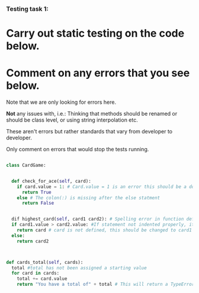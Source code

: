 ### Testing task 1:

# Carry out static testing on the code below.

# Comment on any errors that you see below.

Note that we are only looking for errors here.

**Not** any issues with, i.e.:
Thinking that methods should be renamed or should be class level, or using string interpolation etc.

These aren't errors but rather standards that vary from developer to developer.

Only comment on errors that would stop the tests running.

```python

class CardGame:


  def check_for_ace(self, card):
    if card.value = 1: # Card.value = 1 is an error this should be a double equal for comparison
      return True
    else # The colon(:) is missing after the else statment
      return False


  dif highest_card(self, card1 card2): # Spelling error in function definition should be 'def' Also missing comma between card1 and card2
  if card1.value > card2.value: #If statement not indented properly, it should be tabbed to the right aalong with any corresponding lines that follow the if
    return card # card is not defined, this should be changed to card1
  else:
    return card2



def cards_total(self, cards):
  total #total has not been assigned a starting value
  for card in cards:
    total += card.value
    return "You have a total of" + total # This will return a TypeError you can't concatonate a string and an integer and the return statement should also be indented to the left outside of the for loop so that it it returns the total once all iterations of the loop have been completed.

```
